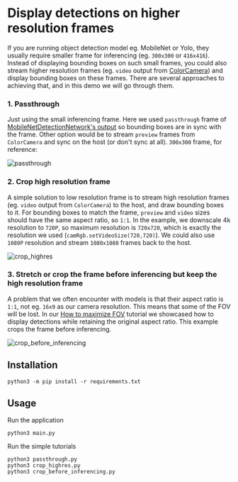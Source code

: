 # Display detections on higher resolution frames

If you are running object detection model eg. MobileNet or Yolo, they usually require smaller frame for inferencing (eg. `300x300` or `416x416`). Instead of displaying bounding boxes on such small frames, you could also stream higher resolution frames (eg. `video` output from [ColorCamera](https://docs.luxonis.com/projects/api/en/latest/components/nodes/color_camera/#inputs-and-outputs)) and display bounding boxes on these frames. There are several approaches to achieving that, and in this demo we will go through them.

### 1. Passthrough

Just using the small inferencing frame. Here we used `passthrough` frame of [MobileNetDetectionNetwork's output](https://docs.luxonis.com/projects/api/en/latest/components/nodes/mobilenet_detection_network/#inputs-and-outputs) so bounding boxes are in sync with the frame. Other option would be to stream `preview` frames from `ColorCamera` and sync on the host (or don't sync at all). `300x300` frame, for reference:

![passthrough](https://user-images.githubusercontent.com/18037362/141348065-3b531aa0-eed9-4364-b5b8-b55424cf306d.png)

### 2. Crop high resolution frame

A simple solution to low resolution frame is to stream high resolution frames (eg. `video` output from `ColorCamera`) to the host, and draw bounding boxes to it. For bounding boxes to match the frame, `preview` and `video` sizes should have the same aspect ratio, so `1:1`. In the example, we downscale 4k resolution to `720P`, so maximum resolution is `720x720`, which is exactly the resolution we used (`camRgb.setVideoSize(720,720)`). We could also use `1080P` resolution and stream `1080x1080` frames back to the host.

![crop_highres](https://user-images.githubusercontent.com/18037362/141347876-25b60d3c-9942-4193-99b8-79dfacc2bdd1.png)

### 3. Stretch or crop the frame before inferencing but keep the high resolution frame

A problem that we often encounter with models is that their aspect ratio is `1:1`, not eg. `16x9` as our camera resolution. This means that some of the FOV will be lost. In our [How to maximize FOV](https://docs.luxonis.com/projects/api/en/latest/tutorials/maximize_fov/) tutorial we showcased how to display detections while retaining the original aspect ratio. This example crops the frame before inferencing.

![crop_before_inferencing](https://user-images.githubusercontent.com/18037362/141347900-8a9d8269-4eb3-4df9-8bb3-434a24cea68f.png)

## Installation

```
python3 -m pip install -r requirements.txt
```

## Usage

Run the application

```
python3 main.py
```

Run the simple tutorials
```
python3 passthrough.py
python3 crop_highres.py
python3 crop_before_inferencing.py
```